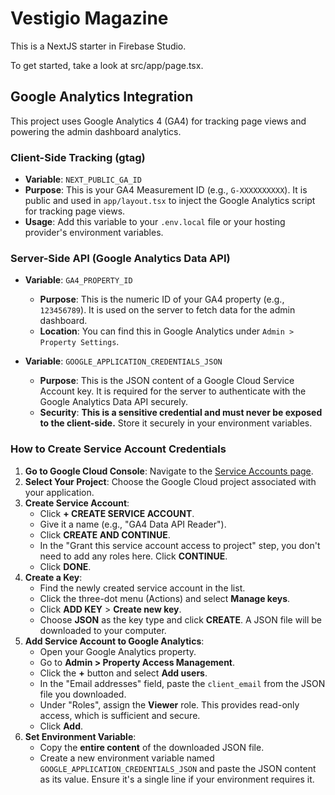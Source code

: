 # Vestigio Magazine

This is a NextJS starter in Firebase Studio.

To get started, take a look at src/app/page.tsx.

## Google Analytics Integration

This project uses Google Analytics 4 (GA4) for tracking page views and powering the admin dashboard analytics.

### Client-Side Tracking (gtag)

- **Variable**: `NEXT_PUBLIC_GA_ID`
- **Purpose**: This is your GA4 Measurement ID (e.g., `G-XXXXXXXXXX`). It is public and used in `app/layout.tsx` to inject the Google Analytics script for tracking page views.
- **Usage**: Add this variable to your `.env.local` file or your hosting provider's environment variables.

### Server-Side API (Google Analytics Data API)

- **Variable**: `GA4_PROPERTY_ID`
  - **Purpose**: This is the numeric ID of your GA4 property (e.g., `123456789`). It is used on the server to fetch data for the admin dashboard.
  - **Location**: You can find this in Google Analytics under `Admin > Property Settings`.

- **Variable**: `GOOGLE_APPLICATION_CREDENTIALS_JSON`
  - **Purpose**: This is the JSON content of a Google Cloud Service Account key. It is required for the server to authenticate with the Google Analytics Data API securely.
  - **Security**: **This is a sensitive credential and must never be exposed to the client-side.** Store it securely in your environment variables.

### How to Create Service Account Credentials

1.  **Go to Google Cloud Console**: Navigate to the [Service Accounts page](https://console.cloud.google.com/iam-admin/serviceaccounts).
2.  **Select Your Project**: Choose the Google Cloud project associated with your application.
3.  **Create Service Account**:
    *   Click **+ CREATE SERVICE ACCOUNT**.
    *   Give it a name (e.g., "GA4 Data API Reader").
    *   Click **CREATE AND CONTINUE**.
    *   In the "Grant this service account access to project" step, you don't need to add any roles here. Click **CONTINUE**.
    *   Click **DONE**.
4.  **Create a Key**:
    *   Find the newly created service account in the list.
    *   Click the three-dot menu (Actions) and select **Manage keys**.
    *   Click **ADD KEY** > **Create new key**.
    *   Choose **JSON** as the key type and click **CREATE**. A JSON file will be downloaded to your computer.
5.  **Add Service Account to Google Analytics**:
    *   Open your Google Analytics property.
    *   Go to **Admin > Property Access Management**.
    *   Click the **+** button and select **Add users**.
    *   In the "Email addresses" field, paste the `client_email` from the JSON file you downloaded.
    *   Under "Roles", assign the **Viewer** role. This provides read-only access, which is sufficient and secure.
    *   Click **Add**.
6.  **Set Environment Variable**:
    *   Copy the **entire content** of the downloaded JSON file.
    *   Create a new environment variable named `GOOGLE_APPLICATION_CREDENTIALS_JSON` and paste the JSON content as its value. Ensure it's a single line if your environment requires it.
